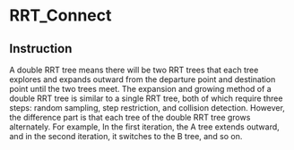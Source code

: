 # RRT_Connect

## Instruction
A double RRT tree means there will be two RRT trees that each tree explores and expands outward from the departure point and destination point until the two trees meet. The expansion and growing method of a double RRT tree is similar to a single RRT tree, both of which require three steps: random sampling, step restriction, and collision detection. However, the difference part is that each tree of the double RRT tree grows alternately. For example, In the first iteration, the A tree extends outward, and in the second iteration, it switches to the B tree, and so on.
